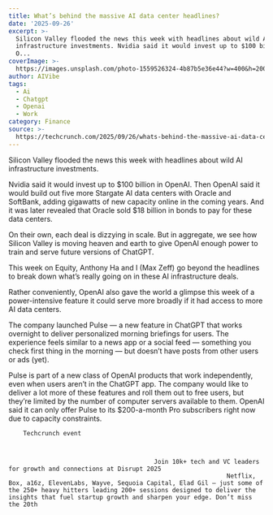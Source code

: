 ```yaml
---
title: What’s behind the massive AI data center headlines?
date: '2025-09-26'
excerpt: >-
  Silicon Valley flooded the news this week with headlines about wild AI
  infrastructure investments. Nvidia said it would invest up to $100 billion in
  O...
coverImage: >-
  https://images.unsplash.com/photo-1559526324-4b87b5e36e44?w=400&h=200&fit=crop&auto=format
author: AIVibe
tags:
  - Ai
  - Chatgpt
  - Openai
  - Work
category: Finance
source: >-
  https://techcrunch.com/2025/09/26/whats-behind-the-massive-ai-data-center-headlines/
---
```

Silicon Valley flooded the news this week with headlines about wild AI infrastructure investments. 

Nvidia said it would invest up to $100 billion in OpenAI. Then OpenAI said it would build out five more Stargate AI data centers with Oracle and SoftBank, adding gigawatts of new capacity online in the coming years. And it was later revealed that Oracle sold $18 billion in bonds to pay for these data centers.


	
	




	
	



On their own, each deal is dizzying in scale. But in aggregate, we see how Silicon Valley is moving heaven and earth to give OpenAI enough power to train and serve future versions of ChatGPT.

This week on Equity, Anthony Ha and I (Max Zeff) go beyond the headlines to break down what’s really going on in these AI infrastructure deals.


	
	

Rather conveniently, OpenAI also gave the world a glimpse this week of a power-intensive feature it could serve more broadly if it had access to more AI data centers.

The company launched Pulse — a new feature in ChatGPT that works overnight to deliver personalized morning briefings for users. The experience feels similar to a news app or a social feed — something you check first thing in the morning — but doesn’t have posts from other users or ads (yet).

Pulse is part of a new class of OpenAI products that work independently, even when users aren’t in the ChatGPT app. The company would like to deliver a lot more of these features and roll them out to free users, but they’re limited by the number of computer servers available to them. OpenAI said it can only offer Pulse to its $200-a-month Pro subscribers right now due to capacity constraints.

	
		
					
		Techcrunch event
		
			
				
											Join 10k+ tech and VC leaders for growth and connections at Disrupt 2025
																Netflix, Box, a16z, ElevenLabs, Wayve, Sequoia Capital, Elad Gil — just some of the 250+ heavy hitters leading 200+ sessions designed to deliver the insights that fuel startup growth and sharpen your edge. Don’t miss the 20th 
